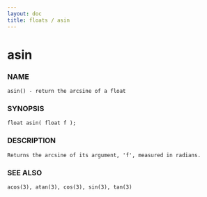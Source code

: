 ```yaml
---
layout: doc
title: floats / asin
---
```

# asin

### NAME

    asin() - return the arcsine of a float

### SYNOPSIS

    float asin( float f );

### DESCRIPTION

    Returns the arcsine of its argument, 'f', measured in radians.

### SEE ALSO

    acos(3), atan(3), cos(3), sin(3), tan(3)

